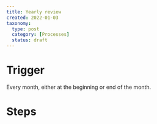```yaml
---
title: Yearly review
created: 2022-01-03
taxonomy:
  type: post
  category: [Processes]
  status: draft
---
```


# Trigger
Every month, either at the beginning or end of the month.

# Steps
